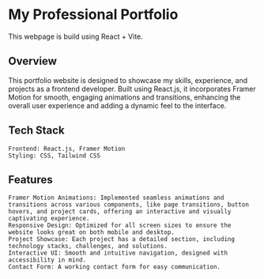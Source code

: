 # My Professional Portfolio

This webpage is build using React + Vite.

## Overview

This portfolio website is designed to showcase my skills, experience, and projects as a frontend developer. Built using React.js, it incorporates Framer Motion for smooth, engaging animations and transitions, enhancing the overall user experience and adding a dynamic feel to the interface.

## Tech Stack

    Frontend: React.js, Framer Motion
    Styling: CSS, Tailwind CSS

## Features

    Framer Motion Animations: Implemented seamless animations and transitions across various components, like page transitions, button hovers, and project cards, offering an interactive and visually captivating experience.
    Responsive Design: Optimized for all screen sizes to ensure the website looks great on both mobile and desktop.
    Project Showcase: Each project has a detailed section, including technology stacks, challenges, and solutions.
    Interactive UI: Smooth and intuitive navigation, designed with accessibility in mind.
    Contact Form: A working contact form for easy communication.
